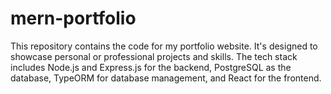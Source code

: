 # mern-portfolio
This repository contains the code for my portfolio website. It's designed to showcase personal or professional projects and skills. The tech stack includes Node.js and Express.js for the backend, PostgreSQL as the database, TypeORM for database management, and React for the frontend.
